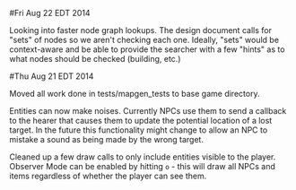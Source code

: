 #Fri Aug 22 EDT 2014

Looking into faster node graph lookups. The design document calls for "sets"
of nodes so we aren't checking each one. Ideally, "sets" would be context-aware
and be able to provide the searcher with a few "hints" as to what nodes should
be checked (building, etc.)

#Thu Aug 21 EDT 2014

Moved all work done in tests/mapgen_tests to base game directory.

Entities can now make noises. Currently NPCs use them to send a callback to
the hearer that causes them to update the potential location of a lost target.
In the future this functionality might change to allow an NPC to mistake a sound
as being made by the wrong target.

Cleaned up a few draw calls to only include entities visible to the player.
Observer Mode can be enabled by hitting `o` - this will draw all NPCs
and items regardless of whether the player can see them.
